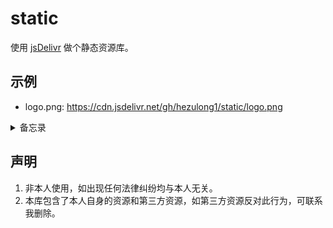 # static

使用 [jsDelivr](http://www.jsdelivr.com/) 做个静态资源库。


## 示例

- logo.png: https://cdn.jsdelivr.net/gh/hezulong1/static/logo.png

<details>
  <summary>备忘录</summary>

### 谷歌字体：

- `roboto`: https://fonts.googleapis.com/css?family=Roboto
- `raleway`: https://fonts.googleapis.com/css?family=Raleway:300,500,700
- `rubik`: https://fonts.googleapis.com/css?family=Rubik:300,500,700
- `montserrat`: https://fonts.googleapis.com/css?family=Montserrat
- `fira code`: https://cdn.jsdelivr.net/gh/tonsky/FiraCode@3/distr/fira_code.css
- `source code pro`: https://fonts.googleapis.com/css?family=Source+Code+Pro
- `montserrat`: https://fonts.googleapis.com/css?family=Montserrat:400,700
- `lato`: https://fonts.googleapis.com/css?family=Lato
- `bookman old style`: https://fonts.googleapis.com/css?family=Bookman+Old+Style

### 其他静态资源库

- https://cdn.baomitu.com/
- http://www.bootcdn.cn/

### 工具

- 打开 https://cdn.baomitu.com/index/fonts 网站，输入需要转换的谷歌字体链接，点击搜索按钮，复制出转换后的CSS代码即可

</details>


## 声明

1. 非本人使用，如出现任何法律纠纷均与本人无关。
2. 本库包含了本人自身的资源和第三方资源，如第三方资源反对此行为，可联系我删除。
